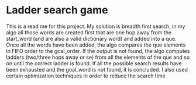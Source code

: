 # Ladder search game

This is a read me for this project.
My solution is breadth first search, in my algo all those words are created first that are one hop away from the start_word (and are also a valid dictionary word) and added into a que. Once all the words have been added, the algo compares the que elements in FIFO order to the goal_order. If the output is not found, the algo computes ladders (two/three hops away or se) from all the elements of the que and so on until the correct ladder is found. If all the possible search results have been exhausted and the goal_word is not found, it is concluded.  I also used certain optimization techniques in order to reduce the search time
